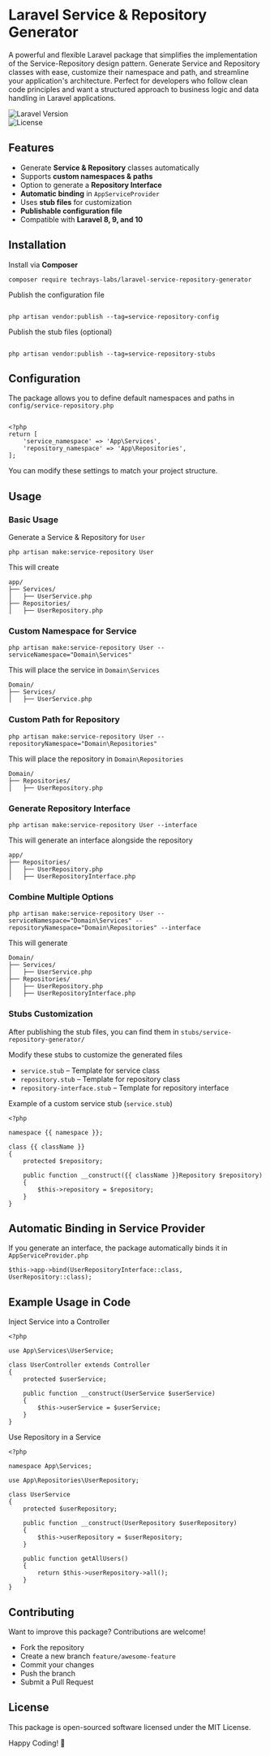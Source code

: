 # Laravel Service & Repository Generator

A powerful and flexible Laravel package that simplifies the implementation of the Service-Repository design pattern. Generate Service and Repository classes with ease, customize their namespace and path, and streamline your application's architecture. Perfect for developers who follow clean code principles and want a structured approach to business logic and data handling in Laravel applications.

![Laravel Version](https://img.shields.io/badge/Laravel-8%20|%209%20|%2010%20|%2011%20-blue.svg?style=flat-square)  
![License](https://img.shields.io/badge/license-MIT-green.svg?style=flat-square)

## Features

- Generate **Service & Repository** classes automatically
- Supports **custom namespaces & paths**
- Option to generate a **Repository Interface**
- **Automatic binding** in `AppServiceProvider`
- Uses **stub files** for customization
- **Publishable configuration file**
- Compatible with **Laravel 8, 9, and 10**

## Installation

Install via **Composer**

```
composer require techrays-labs/laravel-service-repository-generator
```

Publish the configuration file

```

php artisan vendor:publish --tag=service-repository-config

```

Publish the stub files (optional)

```

php artisan vendor:publish --tag=service-repository-stubs

```

## Configuration

The package allows you to define default namespaces and paths in `config/service-repository.php`

```

<?php
return [
    'service_namespace' => 'App\Services',
    'repository_namespace' => 'App\Repositories',
];
```

You can modify these settings to match your project structure.

## Usage

### Basic Usage

Generate a Service & Repository for `User`

```
php artisan make:service-repository User
```

This will create

```
app/
├── Services/
│   ├── UserService.php
├── Repositories/
│   ├── UserRepository.php
```

### Custom Namespace for Service

```
php artisan make:service-repository User --serviceNamespace="Domain\Services"
```

This will place the service in `Domain\Services`

```
Domain/
├── Services/
│   ├── UserService.php
```

### Custom Path for Repository

```
php artisan make:service-repository User --repositoryNamespace="Domain\Repositories"
```

This will place the repository in `Domain\Repositories`

```
Domain/
├── Repositories/
│   ├── UserRepository.php
```

### Generate Repository Interface

```
php artisan make:service-repository User --interface
```

This will generate an interface alongside the repository

```
app/
├── Repositories/
│   ├── UserRepository.php
│   ├── UserRepositoryInterface.php
```

### Combine Multiple Options

```
php artisan make:service-repository User --serviceNamespace="Domain\Services" --repositoryNamespace="Domain\Repositories" --interface
```

This will generate

```
Domain/
├── Services/
│   ├── UserService.php
├── Repositories/
│   ├── UserRepository.php
│   ├── UserRepositoryInterface.php
```

### Stubs Customization

After publishing the stub files, you can find them in `stubs/service-repository-generator/`

Modify these stubs to customize the generated files

- `service.stub` – Template for service class
- `repository.stub` – Template for repository class
- `repository-interface.stub` – Template for repository interface

Example of a custom service stub (`service.stub`)

```
<?php

namespace {{ namespace }};

class {{ className }}
{
    protected $repository;

    public function __construct({{ className }}Repository $repository)
    {
        $this->repository = $repository;
    }
}

```

## Automatic Binding in Service Provider

If you generate an interface, the package automatically binds it in `AppServiceProvider.php`

```
$this->app->bind(UserRepositoryInterface::class, UserRepository::class);
```

## Example Usage in Code

Inject Service into a Controller

```
<?php

use App\Services\UserService;

class UserController extends Controller
{
    protected $userService;

    public function __construct(UserService $userService)
    {
        $this->userService = $userService;
    }
}
```

Use Repository in a Service

```
<?php

namespace App\Services;

use App\Repositories\UserRepository;

class UserService
{
    protected $userRepository;

    public function __construct(UserRepository $userRepository)
    {
        $this->userRepository = $userRepository;
    }

    public function getAllUsers()
    {
        return $this->userRepository->all();
    }
}

```

## Contributing

Want to improve this package? Contributions are welcome!

- Fork the repository
- Create a new branch `feature/awesome-feature`
- Commit your changes
- Push the branch
- Submit a Pull Request

## License

This package is open-sourced software licensed under the MIT License.

Happy Coding! 🎉
